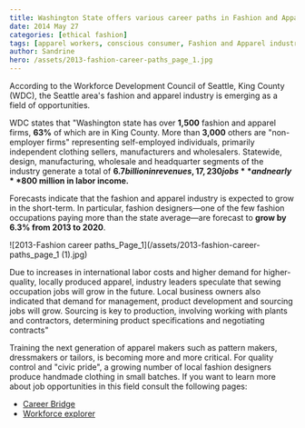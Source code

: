 ```yaml
---
title: Washington State offers various career paths in Fashion and Apparel Industry
date: 2014 May 27
categories: [ethical fashion]
tags: [apparel workers, conscious consumer, Fashion and Apparel industry, Fashion designers, job opportunities, made in USA, Seattle, workforce development]
author: Sandrine
hero: /assets/2013-fashion-career-paths_page_1.jpg
---
```

According to the Workforce Development Council of Seattle, King County (WDC), the Seattle area's fashion and apparel industry is emerging as a field of opportunities.

WDC states that "Washington state has over **1,500** fashion and apparel firms, **63%** of which are in King County. More than **3,000** others are "non-employer firms" representing self-employed individuals, primarily independent clothing sellers, manufacturers and wholesalers. Statewide, design, manufacturing, wholesale and headquarter segments of the industry generate a total of **$6.7 billion in revenues, 17,230 jobs** and nearly **$800 million in labor income.**

Forecasts indicate that the fashion and apparel industry is expected to grow in the short-term. In particular, fashion designers—one of the few fashion occupations paying more than the state average—are forecast to **grow by 6.3% from 2013 to 2020**.

![2013-Fashion career paths_Page_1](/assets/2013-fashion-career-paths_page_1 (1).jpg)

Due to increases in international labor costs and higher demand for higher-quality, locally produced apparel, industry leaders speculate that sewing occupation jobs will grow in the future. Local business owners also indicated that demand for management, product development and sourcing jobs will grow. Sourcing is key to production, involving working with plants and contractors, determining product specifications and negotiating contracts"

Training the next generation of apparel makers such as pattern makers, dressmakers or tailors, is becoming more and more critical. For quality control and "civic pride", a growing number of local fashion designers produce handmade clothing in small batches. If you want to learn more about job opportunities in this field consult the following pages:

+ [Career Bridge](http://www.careerbridge.wa.gov/)
+ [Workforce explorer](https://fortress.wa.gov/esd/employmentdata/)